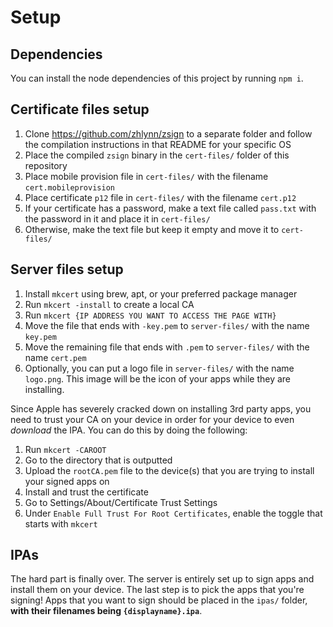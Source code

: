 # Setup

## Dependencies
You can install the node dependencies of this project by running `npm i`.

## Certificate files setup
1. Clone https://github.com/zhlynn/zsign to a separate folder and follow the compilation instructions in that README for your specific OS
2. Place the compiled `zsign` binary in the `cert-files/` folder of this repository
3. Place mobile provision file in `cert-files/` with the filename `cert.mobileprovision`
4. Place certificate `p12` file in `cert-files/` with the filename `cert.p12`
5. If your certificate has a password, make a text file called `pass.txt` with the password in it and place it in `cert-files/`
6. Otherwise, make the text file but keep it empty and move it to `cert-files/`

## Server files setup
1. Install `mkcert` using brew, apt, or your preferred package manager
2. Run `mkcert -install` to create a local CA
3. Run `mkcert {IP ADDRESS YOU WANT TO ACCESS THE PAGE WITH}`
4. Move the file that ends with `-key.pem` to `server-files/` with the name `key.pem`
5. Move the remaining file that ends with `.pem` to `server-files/` with the name `cert.pem`
6. Optionally, you can put a logo file in `server-files/` with the name `logo.png`. This image will be the icon of your apps while they are installing.

Since Apple has severely cracked down on installing 3rd party apps, you need to trust your CA on your device in order for your device to even *download* the IPA. You can do this by doing the following:
1. Run `mkcert -CAROOT`
2. Go to the directory that is outputted
3. Upload the `rootCA.pem` file to the device(s) that you are trying to install your signed apps on
4. Install and trust the certificate
5. Go to Settings/About/Certificate Trust Settings
6. Under `Enable Full Trust For Root Certificates`, enable the toggle that starts with `mkcert`

## IPAs
The hard part is finally over. The server is entirely set up to sign apps and install them on your device. The last step is to pick the apps that you're signing! Apps that you want to sign should be placed in the `ipas/` folder, **with their filenames being `{displayname}.ipa`**.